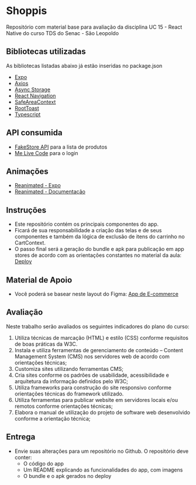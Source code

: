 # Shoppis

Repositório com material base para avaliação da disciplina UC 15 - React Native do curso TDS do Senac - São Leopoldo

## Bibliotecas utilizadas

As bibliotecas listadas abaixo já estão inseridas no package.json

- [Expo](https://expo.dev/)
- [Axios](https://axios-http.com/ptbr/docs/intro)
- [Async Storage](https://react-native-async-storage.github.io/async-storage/docs/install/)
- [React Navigation](https://reactnavigation.org/)
- [SafeAreaContext](https://www.npmjs.com/package/react-native-safe-area-context)
- [RootToast](https://github.com/magicismight/react-native-root-toast)
- [Typescript](https://www.typescriptlang.org/)

## API consumida

- [FakeStore API](https://fakestoreapi.com/docs) para a lista de produtos
- [Me Live Code](https://www.melivecode.com) para o login

## Animações

- [Reanimated - Expo](https://docs.expo.dev/versions/latest/sdk/reanimated/)
- [Reanimated - Documentação](https://docs.swmansion.com/react-native-reanimated/docs/layout-animations/entering-exiting-animations)

## Instruções

- Este repositório contém os principais componentes do app.
- Ficará de sua responsabilidade a criação das telas e de seus componentes e também da lógica de exclusão de itens do carrinho no CartContext.
- O passo final será a geração do bundle e apk para publicação em app stores de acordo com as orientações constantes no material da aula: [Deploy](https://drive.google.com/file/d/1LGnrX3LrZVDVczx5jcOftjU6b8WqpYq2/view?usp=drive_link)

## Material de Apoio

- Você poderá se basear neste layout do Figma: [App de E-commerce](https://www.figma.com/design/JC26On7yCYQnheg06ccN63/Ecomerce?node-id=1-61&m=dev&t=MjZKtJWY12Nv0fXG-1)

## Avaliação

Neste trabalho serão avaliados os seguintes indicadores do plano do curso:

1. Utiliza técnicas de marcação (HTML) e estilo (CSS) conforme requisitos de boas práticas da W3C.
2. Instala e utiliza ferramentas de gerenciamento de conteúdo – Content Management System (CMS) nos servidores web de acordo com orientações técnicas;
3. Customiza sites utilizando ferramentas CMS;
4. Cria sites conforme os padrões de usabilidade, acessibilidade e arquitetura da informação definidos pelo W3C;
5. Utiliza frameworks para construção do site responsivo conforme orientações técnicas do framework utilizado.
6. Utiliza ferramentas para publicar website em servidores locais e/ou remotos conforme orientações técnicas;
7. Elabora o manual de utilização do projeto de software web desenvolvido conforme a orientação técnica;

## Entrega

- Envie suas alterações para um repositório no Github. O repositório deve conter:
  - O código do app
  - Um README explicando as funcionalidades do app, com imagens
  - O bundle e o apk gerados no deploy
